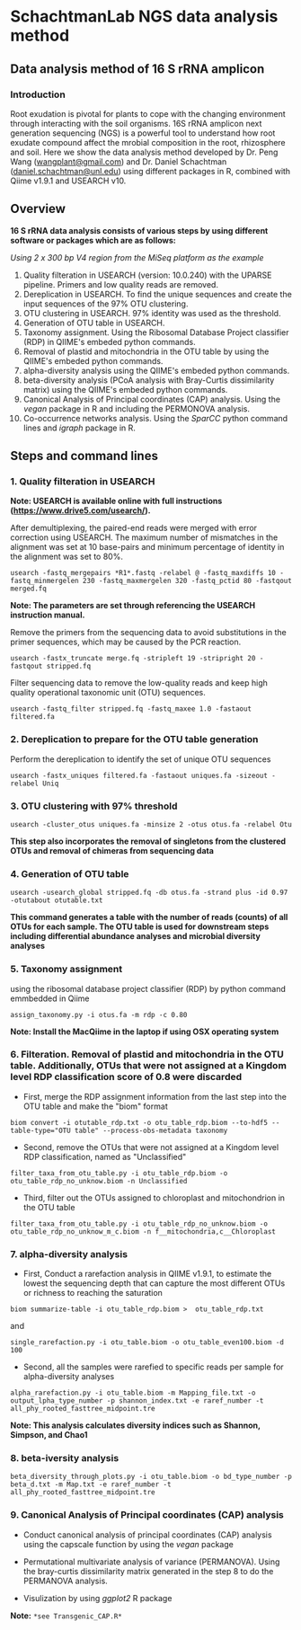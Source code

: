 # SchachtmanLab NGS data analysis method

## Data analysis method of 16 S rRNA amplicon
### Introduction
Root exudation is pivotal for plants to cope with the changing environment through interacting with the soil organisms. 16S rRNA amplicon next generation sequencing (NGS) is a powerful tool to understand how root exudate compound affect the mrobial composition in the root, rhizosphere and soil. Here we show the data analysis method developed by Dr. Peng Wang (wangplant@gmail.com) and Dr. Daniel Schachtman (daniel.schachtman@unl.edu) using different packages in R, combined with Qiime v1.9.1 and USEARCH v10. 

## Overview

**16 S rRNA data analysis consists of various steps by using different software or packages which are as follows:**

*Using 2 x 300 bp V4 region from the MiSeq platform as the example*

1. Quality filteration in USEARCH (version: 10.0.240) with the UPARSE pipeline. Primers and low quality reads are removed.
2. Dereplication in USEARCH. To find the unique sequences and create the input sequences of the 97% OTU clustering.
3. OTU clustering in USEARCH. 97% identity was used as the threshold.
4. Generation of OTU table in USEARCH.
5. Taxonomy assignment. Using the Ribosomal Database Project classifier (RDP) in QIIME's embeded python commands.
6. Removal of plastid and mitochondria in the OTU table by using the QIIME's embeded python commands.
7. alpha-diversity analysis using the QIIME's embeded python commands.
8. beta-diversity analysis (PCoA analysis with Bray-Curtis dissimilarity matrix) using the QIIME's embeded python commands.
9. Canonical Analysis of Principal coordinates (CAP) analysis. Using the *vegan* package in R and including the PERMONOVA analysis.
10. Co-occurrence networks analysis. Using the *SparCC* python command lines and *igraph* package in R. 


## Steps and command lines


### 1. Quality filteration in USEARCH


**Note: USEARCH is available online with full instructions (https://www.drive5.com/usearch/).**

After demultiplexing, the paired-end reads were merged with error correction using USEARCH. The maximum number of mismatches in the alignment was set at 10 base-pairs and minimum percentage of identity in the alignment was set to 80%. 

```
usearch -fastq_mergepairs *R1*.fastq -relabel @ -fastq_maxdiffs 10 -fastq_minmergelen 230 -fastq_maxmergelen 320 -fastq_pctid 80 -fastqout merged.fq
```
**Note: The parameters are set through referencing the USEARCH instruction manual.**


Remove the primers from the sequencing data to avoid substitutions in the primer sequences, which may be caused by the PCR reaction. 

```
usearch -fastx_truncate merge.fq -stripleft 19 -stripright 20 -fastqout stripped.fq
```

Filter sequencing data to remove the low-quality reads and keep high quality operational taxonomic unit (OTU) sequences.

```
usearch -fastq_filter stripped.fq -fastq_maxee 1.0 -fastaout filtered.fa
```

### 2. Dereplication to prepare for the OTU table generation

Perform the dereplication to identify the set of unique OTU sequences

```
usearch -fastx_uniques filtered.fa -fastaout uniques.fa -sizeout -relabel Uniq
```

### 3. OTU clustering with 97% threshold

```
usearch -cluster_otus uniques.fa -minsize 2 -otus otus.fa -relabel Otu
```

**This step also incorporates the removal of singletons from the clustered OTUs and removal of chimeras from sequencing data**

### 4. Generation of OTU table

```
usearch -usearch_global stripped.fq -db otus.fa -strand plus -id 0.97 -otutabout otutable.txt
```

**This command generates a table with the number of reads (counts) of all OTUs for each sample. The OTU table is used for downstream steps including differential abundance analyses and microbial diversity analyses**

### 5. Taxonomy assignment

 using the ribosomal database project classifier (RDP) by python command emmbedded in Qiime 
 
 ```
 assign_taxonomy.py -i otus.fa -m rdp -c 0.80
 ```
**Note: Install the MacQiime in the laptop if using OSX operating system**

### 6. Filteration. Removal of plastid and mitochondria in the OTU table. Additionally, OTUs that were not assigned at a Kingdom level RDP classification score of 0.8 were discarded


- First, merge the RDP assignment information from the last step into the OTU table and make the "biom" format

```
biom convert -i otutable_rdp.txt -o otu_table_rdp.biom --to-hdf5 --table-type="OTU table" --process-obs-metadata taxonomy
```

- Second, remove the OTUs that were not assigned at a Kingdom level RDP classification, named as "Unclassified"

```
filter_taxa_from_otu_table.py -i otu_table_rdp.biom -o otu_table_rdp_no_unknow.biom -n Unclassified
```

- Third, filter out the OTUs assigned to chloroplast and mitochondrion in the OTU table

```
filter_taxa_from_otu_table.py -i otu_table_rdp_no_unknow.biom -o otu_table_rdp_no_unknow_m_c.biom -n f__mitochondria,c__Chloroplast
```

### 7. alpha-diversity analysis


- First, Conduct a rarefaction analysis in QIIME v1.9.1, to estimate the lowest the sequencing depth that can capture the most different OTUs or richness to reaching the saturation 

```
biom summarize-table -i otu_table_rdp.biom >  otu_table_rdp.txt
```

and

```
single_rarefaction.py -i otu_table.biom -o otu_table_even100.biom -d 100
```

- Second, all the samples were rarefied to specific reads per sample for alpha-diversity analyses

```
alpha_rarefaction.py -i otu_table.biom -m Mapping_file.txt -o output_lpha_type_number -p shannon_index.txt -e raref_number -t all_phy_rooted_fasttree_midpoint.tre
```

**Note: This analysis calculates diversity indices such as Shannon, Simpson, and Chao1**


### 8. beta-iversity analysis

```
beta_diversity_through_plots.py -i otu_table.biom -o bd_type_number -p beta_d.txt -m Map.txt -e raref_number -t all_phy_rooted_fasttree_midpoint.tre
```

### 9. Canonical Analysis of Principal coordinates (CAP) analysis

- Conduct canonical analysis of principal coordinates (CAP) analysis using the capscale function by using the *vegan* package

- Permutational multivariate analysis of variance (PERMANOVA). Using the bray-curtis dissimilarity matrix generated in the step 8 to do the PERMANOVA analysis.

- Visulization by using *ggplot2* R package

**Note:** `*see Transgenic_CAP.R*`
